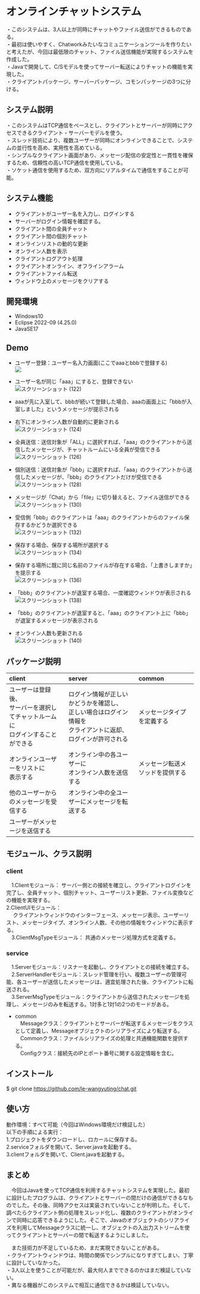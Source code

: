 # オンラインチャットシステム

 ・このシステムは、3人以上が同時にチャットやファイル送信ができるものである。  
 ・最初は使いやすく、Chatworkみたいなコミュニケーションツールを作りたいと考えたが、今回は最低限のチャット、ファイル送信機能が実現するシステムを作成した。   
・Javaで開発して、C/Sモデルを使ってサーバー転送によりチャットの機能を実現した。  
・クライアントパッケージ、サーバーパッケージ、コモンパッケージの3つに分ける。

## システム説明
  
 ・このシステムはTCP通信をベースとし、クライアントとサーバーが同時にアクセスできるクライアント・サーバーモデルを使う。  
 ・スレッド技術により、複数ユーザーが同時にオンラインできることで、システムの並行性を高め、実用性を高めている。  
 ・シンプルなクライアント画面があり、メッセージ配信の安定性と一貫性を確保するため、信頼性の高いTCP通信を使用している。  
 ・ソケット通信を使用するため、双方向にリアルタイムで通信をすることが可能。  

## システム機能  

  - クライアントがユーザー名を入力し、ログインする    
  - サーバーがログイン情報を確認する。  
  - クライアント間の全員チャット  
  - クライアント間の個別チャット  
  - オンラインリストの動的な更新  
  - オンライン人数を表示  
  - クライアントログアウト処理  
  - クライアントオンライン、オフラインアラーム  
  - クライアントファイル転送
  - ウィンドウ上のメッセージをクリアする

## 開発環境
 - Windows10
 - Eclipse 2022-09 (4.25.0)  
 - JavaSE17
  
## Demo 
- ユーザー登録：ユーザー名入力画面(ここでaaaとbbbで登録する)    
![](https://user-images.githubusercontent.com/108509511/208335136-0af5c656-943a-46c9-877c-41a32d978c37.png)

- ユーザー名が同じ「aaa」にすると、登録できない  
![スクリーンショット (122)](https://user-images.githubusercontent.com/108509511/208356559-27930950-1cd8-480d-96dd-1534c5e0f6d6.png)

- aaaが先に入室して、bbbが続いて登録した場合、aaaの画面上に「bbbが入室しました」というメッセージが提示される  
- 右下にオンライン人数が自動的に更新される  
![スクリーンショット (124)](https://user-images.githubusercontent.com/108509511/208358887-891bd77f-0d2a-41ee-bda2-ed2abf1dd13e.png)

- 全員送信：送信対象が「ALL」に選択すれば、「aaa」のクライアントから送信したメッセージが、チャットルームにいる全員が受信できる
![スクリーンショット (126)](https://user-images.githubusercontent.com/108509511/208359586-3bcd8893-e026-4184-9b4b-b59e5b084957.png)

- 個別送信：送信対象が「bbb」に選択すれば、「aaa」のクライアントから送信したメッセージが、「bbb」のクライアントだけが受信できる  
![スクリーンショット (128)](https://user-images.githubusercontent.com/108509511/208362232-803fef76-215d-4fdd-87fb-2bc5d391b71f.png)

- メッセージが「Chat」から「file」に切り替えると、ファイル送信ができる  
![スクリーンショット (130)](https://user-images.githubusercontent.com/108509511/208366817-407b275f-356c-4410-a22c-bedf7f02ffe4.png)

- 受信側「bbb」のクライアントは「aaa」のクライアントからのファイル保存するかどうか選択できる  
![スクリーンショット (132)](https://user-images.githubusercontent.com/108509511/208367283-1c1aaf30-871b-441c-b07d-e71456e8d572.png)

- 保存する場合、保存する場所が選択する  
![スクリーンショット (134)](https://user-images.githubusercontent.com/108509511/208367691-575dfa3a-5519-40b3-9442-2a32beba13eb.png)

- 保存する場所に既に同じ名前のファイルが存在する場合、「上書きしますか」を提示する  
![スクリーンショット (136)](https://user-images.githubusercontent.com/108509511/208368097-3e56ff99-c6af-49ad-a4e1-115a4bfd87a1.png)

- 「bbb」のクライアントが退室する場合、一度確認ウィンドウが表示される  
![スクリーンショット (138)](https://user-images.githubusercontent.com/108509511/208371251-e585c3a6-42b6-430b-82d2-ceec12a3837a.png)

- 「bbb」のクライアントが退室すると、「aaa」のクライアント上に「bbb」が退室するメッセージが表示される  
- オンライン人数も更新される  
![スクリーンショット (140)](https://user-images.githubusercontent.com/108509511/208371715-0a5ea36c-7094-4cf4-a8e7-ceeca42ca98c.png)



## パッケージ説明 
| client | server | common |
| :------ | :--- | :----- |
|ユーザーは登録後、<br>サーバーを選択してチャットルームに<br>ログインすることができる | ログイン情報が正しいかどうかを確認し、<br>正しい場合はログイン情報を<br>クライアントに返却、ログインが許可される | メッセージタイプを定義する |
| オンラインユーザーをリストに<br>表示する | オンライン中の各ユーザーに<br>オンライン人数を送信する | メッセージ転送メソッドを提供する |
| 他のユーザーからのメッセージを受信する |オンライン中の全ユーザーにメッセージを転送する |
|ユーザーがメッセージを送信する |  |
  
 ## モジュール、クラス説明
### client  
　1.Clientモジュール： サーバー側との接続を確立し、クライアントログインを完了し、全員チャット、個別チャット、ユーザーリスト更新、ファイル変換などの機能を実現する。    
  2.ClientUIモジュール：  
　 クライアントウィンドウのインターフェース、メッセージ表示、ユーザーリスト、メッセージタイプ、オンライン人数、その他の情報をウィンドウに表示する。  
　3.ClientMsgTypeモジュール： 共通のメッセージ処理方式を定義する。  

### service    
　1.Serverモジュール：リスナーを起動し、クライアントとの接続を確立する。  
　2.ServerHandlerモジュール：スレッド管理を行い、複数ユーザーの管理可能、各ユーザーが送信したメッセージは、適宜処理された後、クライアントに転送される。  
　3.ServerMsgTypeモジュール：クライアントから送信されたメッセージを処理し、メッセージのみを転送する。1対多と1対1の2つのモードがある。  

- common  
　Messageクラス：クライアントとサーバーが転送するメッセージをクラスとして定義し、Messageオブジェクトのシリアライズにより転送する。    
　Commonクラス：ファイルシリアライズの処理と共通機能関数を提供する。  
　Configクラス：接続先のIPとポート番号に関する設定情報を含む。  

## インストール
$ git clone https://github.com/le-wangyuting/chat.git

## 使い方
動作環境：すべて可能（今回はWindows環境だけ検証した）  
以下の手順による実行：  
1.プロジェクトをダウンロードし、ロカールに保存する。  
2.serviceフォルダを開いて、Server.javaを起動する。  
3.clientフォルダを開いて、Client.javaを起動する。

## まとめ  
 　今回はJavaを使ってTCP通信を利用するチャットシステムを実現した。最初に設計したプログラムは、クライアントとサーバーの間だけの通信ができるなものでした。その後、同時アクセスは実装されていないことが判明した。そして、調べたらクライアント側の処理をスレッド化し、複数のクライアントがオンラインで同時に応答できるようにした。そこで、Javaのオブジェクトのシリアライズを利用してMessageクラスに統一し、オブジェクトの入出力ストリームを使ってクライアントとサーバーの間で転送するようにしました。

 　また技術力が不足しているため、まだ実現できないことがある。  
・クライアントウィンドウは、時間の関係でシンプルになりすぎてしまい、丁寧に設計していなかった。  
・3人以上を使うことが可能だが、最大何人までできるのかはまだ検証していない。    
・異なる機器がこのシステムで相互に通信できるかは検証していない。    

 
